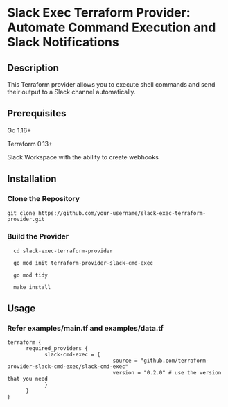 # Slack Exec Terraform Provider: Automate Command Execution and Slack Notifications

## Description

This Terraform provider allows you to execute shell commands and send their output to a Slack channel automatically.


## Prerequisites
Go 1.16+

Terraform 0.13+

Slack Workspace with the ability to create webhooks

## Installation

### Clone the Repository

    git clone https://github.com/your-username/slack-exec-terraform-provider.git

### Build the Provider

      cd slack-exec-terraform-provider

      go mod init terraform-provider-slack-cmd-exec

      go mod tidy 

      make install


## Usage 

### Refer examples/main.tf and examples/data.tf

    terraform {
          required_providers {
                slack-cmd-exec = {
                                      source = "github.com/terraform-provider-slack-cmd-exec/slack-cmd-exec"
                                      version = "0.2.0" # use the version that you need
                }
          }
    }

    
            
    
    
